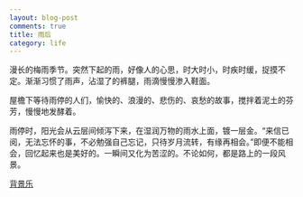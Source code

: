 ```yaml
---
layout: blog-post
comments: true
title: 雨后
category: life
---
```


漫长的梅雨季节。突然下起的雨，好像人的心思，时大时小，时疾时缓，捉摸不定。渐渐习惯了雨声，沾湿了的裤腿，雨滴慢慢渗入鞋面。

屋檐下等待雨停的人们，愉快的、浪漫的、悲伤的、哀愁的故事，搅拌着泥土的芬芳，慢慢地发酵着。

雨停时，阳光会从云层间倾泻下来，在湿润万物的雨水上面，镀一层金。“来信已阅，无法忘怀的事，不必勉强自己忘记，只待岁月流转，有缘再相会。”即便不能相会，回忆起来也是美好的。一瞬间又化为苦涩的。不论如何，都是路上的一段风景。

[背景乐](http://music.163.com/song?id=536623501&userid=1599322472)
